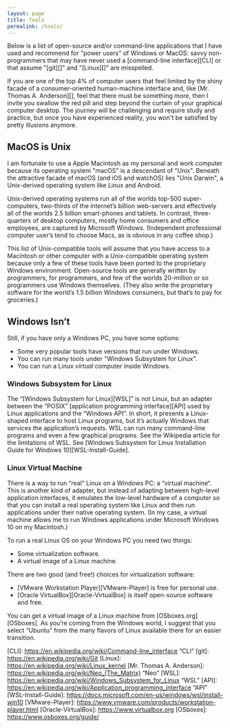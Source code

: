 ```yaml
---
layout: page
title: Tools
permalink: /tools/
---
```

Below is a list of open-source and/or command-line applications that I have used
and recommend for "power users" of Windows or MacOS: savvy
non-programmers that may have never used a [command-line interface][CLI]
or that assume "[git][]" and "[Linux][]" are misspelled.

If you are one of the top 4% of computer users that feel limited by
the shiny facade of a consumer-oriented human-machine interface
and, like [Mr. Thomas A. Anderson][], feel that there must be
something more, then I invite you swallow the red pill and step beyond
the curtain of your graphical computer desktop. The journey will be
challenging and require study and practice, but once you have
experienced reality, you won't be satisfied by pretty illusions anymore.

## MacOS is Unix

I am fortunate to use a Apple Macintosh as my personal and work computer
because its operating system "macOS" is a descendant of "Unix". Beneath
the attractive facade of macOS (and iOS and watchOS) lies "Unix Darwin",
a Unix-derived operating system like Linux and Android.

Unix-derived operating systems run all of the worlds top-500
super-computers, two-thirds of the internet’s billion web-servers and
effectively all of the worlds 2.5 billion smart-phones and tablets. In
contrast, three-quarters of desktop computers, mostly home consumers
and office employees, are captured by Microsoft Windows. (Independent
professional computer user’s tend to choose Macs, as is obvious in any
coffee shop.)

This list of Unix-compatible tools will assume that you have access to
a Macintosh or other computer with a Unix-compatible operating system
because only a few of these tools have been ported to the proprietary
Windows environment. Open-source tools are generally written by programmers,
for programmers, and few of the worlds 20-million or so programmers
use Windows themselves. (They also write the proprietary software for the
world’s 1.5 billion Windows consumers, but that’s to pay for groceries.)

## Windows Isn’t
Still, if you have only a Windows PC, you have some options:

- Some very popular tools have versions that run under Windows.
- You can run many tools under "Windows Subsystem for Linux".
- You can run a Linux *virtual* computer inside Windows.

### Windows Subsystem for Linux

The “[Windows Subsystem for Linux][WSL]” is not Linux, but an adapter
between the “POSIX” [application programming interface][API] used by
Linux applications and the “Windows API”. In short, it presents a
Linux-shaped interface to host Linux programs, but it’s actually Windows
that services the application’s requests. WSL can run many
command-line programs and even a few graphical programs. See the Wikipedia
article for the limitations of WSL. See [Windows Subsystem for Linux
Installation Guide for Windows 10][WSL-Install-Guide].

### Linux Virtual Machine

There is a way to run “real” Linux on a Windows PC: a “virtual
machine“. This is another kind of adapter, but instead of adapting
between high-level application interfaces, it emulates the low-level
hardware of a computer so that you can install a real operating system
like Linux and then run applications under their native operating
system. (In my case, a virtual machine allows me to run Windows
applications under Microsoft Windows 10 on my Macintosh.)

To run a real Linux OS on your Windows PC you need two things:

- Some virtualization software.
- A virtual image of a Linux machine.

There are two good (and free!) choices for virtualization software:

- [VMware Workstation Player][VMware-Player] is free for personal use.
- [Oracle VirtualBox][Oracle-VirtualBox] is itself open-source software and free.

You can get a virtual image of a Linux machine from
[OSboxes.org][OSboxes]. As you’re coming from the Windows world, I
suggest that you select “Ubuntu” from the many flavors of Linux
available there for an easier transition.

[CLI]: https://en.wikipedia.org/wiki/Command-line_interface “CLI”
[git]: https://en.wikipedia.org/wiki/Git
[Linux]: https://en.wikipedia.org/wiki/Linux_kernel
[Mr. Thomas A. Anderson]: https://en.wikipedia.org/wiki/Neo_(The_Matrix) “Neo”
[WSL]: https://en.wikipedia.org/wiki/Windows_Subsystem_for_Linux “WSL”
[API]: https://en.wikipedia.org/wiki/Application_programming_interface “API”
[WSL-Install-Guide]: https://docs.microsoft.com/en-us/windows/wsl/install-win10
[VMware-Player]: https://www.vmware.com/products/workstation-player.html
[Oracle-VirtualBox]: https://www.virtualbox.org
[OSboxes]: https://www.osboxes.org/guide/

